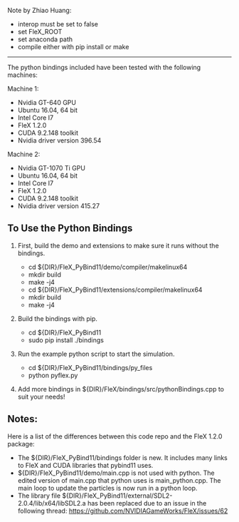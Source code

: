Note by Zhiao Huang:

- interop must be set to false
- set FleX_ROOT  
- set anaconda path
- compile either with pip install or make

---

The python bindings included have been tested with the following machines:

Machine 1:
   * Nvidia GT-640 GPU
   * Ubuntu 16.04, 64 bit
   * Intel Core I7
   * FleX 1.2.0
   * CUDA 9.2.148 toolkit
   * Nvidia driver version 396.54

Machine 2:
   * Nvidia GT-1070 Ti GPU
   * Ubuntu 16.04, 64 bit
   * Intel Core I7
   * FleX 1.2.0
   * CUDA 9.2.148 toolkit
   * Nvidia driver version 415.27


To Use the Python Bindings
-----------------

1. First, build the demo and extensions to make sure it runs without the bindings.
    * cd ${DIR}/FleX_PyBind11/demo/compiler/makelinux64
    * mkdir build
    * make -j4
    * cd ${DIR}/FleX_PyBind11/extensions/compiler/makelinux64
    * mkdir build
    * make -j4

2. Build the bindings with pip.
    * cd ${DIR}/FleX_PyBind11
    * sudo pip install ./bindings

3. Run the example python script to start the simulation.
    * cd ${DIR}/FleX_PyBind11/bindings/py_files
    * python pyflex.py

4. Add more bindings in ${DIR}/FleX/bindings/src/pythonBindings.cpp to suit your needs!

Notes: 
------------------

Here is a list of the differences between this code repo and the FleX 1.2.0 package:
- The ${DIR}/FleX_PyBind11/bindings folder is new. It includes many links to FleX and CUDA libraries that pybind11 uses.
- ${DIR}/FleX_PyBind11/demo/main.cpp is not used with python. The edited version of main.cpp that python uses is main_python.cpp. The main loop to update the particles is now run in a python loop.
- The library file ${DIR}/FleX_PyBind11/external/SDL2-2.0.4/lib/x64/libSDL2.a has been replaced due to an issue in the following thread: https://github.com/NVIDIAGameWorks/FleX/issues/62

 
